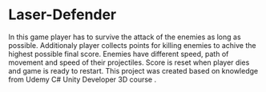 # Laser-Defender

In this game player has to survive the attack of the enemies as long as possible. Additionaly player collects points for killing enemies to achive the highest possible final score. Enemies have different speed, path of movement and speed of their projectiles. Score is reset when player dies and game is ready to restart.
This project was created based on knowledge from Udemy C# Unity Developer 3D course . 
